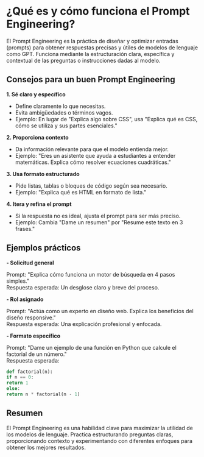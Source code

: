 # ¿Qué es y cómo funciona el Prompt Engineering?

El Prompt Engineering es la práctica de diseñar y optimizar entradas (prompts) para obtener respuestas precisas y útiles de modelos de lenguaje como GPT. Funciona mediante la estructuración clara, específica y contextual de las preguntas o instrucciones dadas al modelo.

## Consejos para un buen Prompt Engineering

**1. Sé claro y específico**  

- Define claramente lo que necesitas.
- Evita ambigüedades o términos vagos.  
- Ejemplo: En lugar de "Explica algo sobre CSS", usa "Explica qué es CSS, cómo se utiliza y sus partes esenciales."

**2. Proporciona contexto**  

- Da información relevante para que el modelo entienda mejor.  
- Ejemplo: "Eres un asistente que ayuda a estudiantes a entender matemáticas. Explica cómo resolver ecuaciones cuadráticas."

**3. Usa formato estructurado**  

- Pide listas, tablas o bloques de código según sea necesario.  
- Ejemplo: "Explica qué es HTML en formato de lista."

**4. Itera y refina el prompt**  

- Si la respuesta no es ideal, ajusta el prompt para ser más preciso.  
- Ejemplo: Cambia "Dame un resumen" por "Resume este texto en 3 frases."

## Ejemplos prácticos

**- Solicitud general**  

Prompt: "Explica cómo funciona un motor de búsqueda en 4 pasos simples."  
Respuesta esperada: Un desglose claro y breve del proceso.

**- Rol asignado**  

Prompt: "Actúa como un experto en diseño web. Explica los beneficios del diseño responsive."  
Respuesta esperada: Una explicación profesional y enfocada.

**- Formato específico**  

Prompt: "Dame un ejemplo de una función en Python que calcule el factorial de un número."  
Respuesta esperada:  

```python
def factorial(n):
if n == 0:
return 1
else:
return n * factorial(n - 1) 
```

## Resumen

El Prompt Engineering es una habilidad clave para maximizar la utilidad de los modelos de lenguaje. Practica estructurando preguntas claras, proporcionando contexto y experimentando con diferentes enfoques para obtener los mejores resultados.
